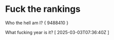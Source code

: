 # Fuck the rankings

Who the hell am I?
{ 9488410 }

What fucking year is it?
[ 2025-03-03T07:36:40Z ]
